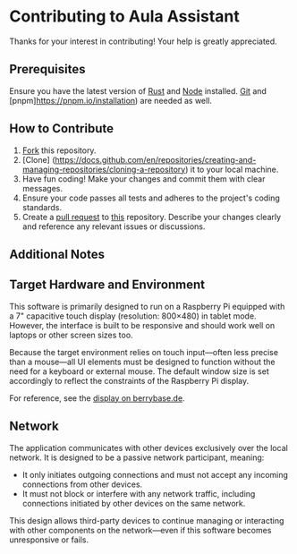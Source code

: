# Contributing to Aula Assistant

Thanks for your interest in contributing! Your help is greatly appreciated.

## Prerequisites

Ensure you have the latest version of [Rust](https://www.rust-lang.org/tools/install) and [Node](https://nodejs.org/en/download) installed.
[Git](https://git-scm.com/downloads) and [pnpm]https://pnpm.io/installation) are needed as well.

## How to Contribute

1. [Fork](https://docs.github.com/en/pull-requests/collaborating-with-pull-requests/working-with-forks/fork-a-repo) this repository.
2. [Clone] (https://docs.github.com/en/repositories/creating-and-managing-repositories/cloning-a-repository) it to your local machine.
3. Have fun coding! Make your changes and commit them with clear messages.
4. Ensure your code passes all tests and adheres to the project's coding standards.
5. Create a [pull request](https://docs.github.com/en/pull-requests/collaborating-with-pull-requests/proposing-changes-to-your-work-with-pull-requests/creating-a-pull-request-from-a-fork) to [this](https://github.com/grb-technik/aula-assistant) repository. Describe your changes clearly and reference any relevant issues or discussions.

## Additional Notes

## Target Hardware and Environment

This software is primarily designed to run on a Raspberry Pi equipped with a 7" capacitive touch display (resolution: 800×480) in tablet mode. However, the interface is built to be responsive and should work well on laptops or other screen sizes too.

Because the target environment relies on touch input—often less precise than a mouse—all UI elements must be designed to function without the need for a keyboard or external mouse. The default window size is set accordingly to reflect the constraints of the Raspberry Pi display.

For reference, see the [display on berrybase.de](https://www.berrybase.de/offizielles-raspberry-pi-7-display-mit-kapazitiven-touchscreen).

## Network

The application communicates with other devices exclusively over the local network.
It is designed to be a passive network participant, meaning:

- It only initiates outgoing connections and must not accept any incoming connections from other devices.
- It must not block or interfere with any network traffic, including connections initiated by other devices on the same network.

This design allows third-party devices to continue managing or interacting with other components on the network—even if this software becomes unresponsive or fails.
